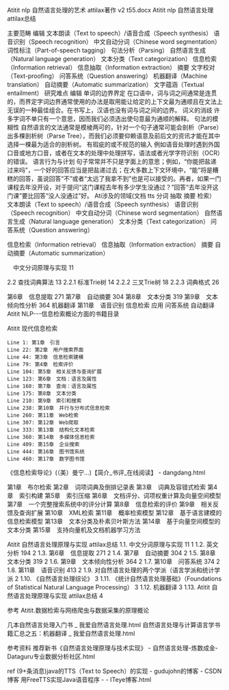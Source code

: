 Atitit nlp   自然语言处理的艺术 attilax著作 v2 t55.docx
Atitit nlp   自然语言处理attilax总结

主要范畴
编辑
文本朗读（Text to speech）/语音合成（Speech synthesis）
语音识别（Speech recognition）
中文自动分词（Chinese word segmentation）
词性标注（Part-of-speech tagging）
句法分析（Parsing）
自然语言生成（Natural language generation）
文本分类（Text categorization）
信息检索（Information retrieval）
信息抽取（Information extraction）  摘要
文字校对（Text-proofing）
问答系统（Question answering）
机器翻译（Machine translation）
自动摘要（Automatic summarization）
文字蕴涵（Textual entailment）
研究难点
编辑
单词的边界界定
在口语中，词与词之间通常是连贯的，而界定字词边界通常使用的办法是取用能让给定的上下文最为通顺且在文法上无误的一种最佳组合。在书写上，汉语也没有词与词之间的边界。
词义的消歧
许多字词不单只有一个意思，因而我们必须选出使句意最为通顺的解释。
句法的模糊性
自然语言的文法通常是模棱两可的，针对一个句子通常可能会剖析（Parse）出多棵剖析树（Parse Tree），而我们必须要仰赖语意及前后文的资讯才能在其中选择一棵最为适合的剖析树。
有瑕疵的或不规范的输入
例如语音处理时遇到外国口音或地方口音，或者在文本的处理中处理拼写，语法或者光学字符识别（OCR）的错误。
语言行为与计划
句子常常并不只是字面上的意思；例如，“你能把盐递过来吗”，一个好的回答应当是把盐递过去；在大多数上下文环境中，“能”将是糟糕的回答，虽说回答“不”或者“太远了我拿不到”也是可以接受的。再者，如果一门课程去年没开设，对于提问“这门课程去年有多少学生没通过？”回答“去年没开这门课”要比回答“没人没通过”好。
Ati涉及的领域(文档 tts 分词   抽取 摘要 检索）
文本朗读（Text to speech）/语音合成（Speech synthesis）
语音识别（Speech recognition）
中文自动分词（Chinese word segmentation）
自然语言生成（Natural language generation）
文本分类（Text categorization）
问答系统（Question answering）

信息检索（Information retrieval）
信息抽取（Information extraction）  摘要
自动摘要（Automatic summarization）

　中文分词原理与实现 11

2.2 查找词典算法 13
2.2.1 标准Trie树 14
2.2.2 三叉Trie树 18
2.2.3 词典格式 26

 第6章　信息提取 271
第7章　自动摘要 304
第8章　文本分类 319
第9章　文本倾向性分析 364
机器翻译
第11章　语音识别
信息检索
应用
问答系统  自动翻译
Atitit NLP---信息检索概论方面的书籍目录


Atitit 现代信息检索


	Line 1: 第1章　引言
	Line 22: 第2章　用户搜索界面
	Line 44: 第3章　信息检索建模
	Line 79: 第4章　检索评价
	Line 104: 第5章　相关反馈与查询扩展
	Line 123: 第6章　文档：语言及属性
	Line 160: 第7章　查询：语言及属性
	Line 175: 第8章　文本分类
	Line 210: 第9章　索引和搜索
	Line 238: 第10章　并行与分布式信息检索
	Line 260: 第11章　Web检索
	Line 307: 第12章　Web爬取
	Line 333: 第13章　结构化文本检索
	Line 360: 第14章　多媒体信息检索
	Line 409: 第15章　企业搜索
	Line 444: 第16章　图书馆系统
	Line 460: 第17章　数字图书馆

《信息检索导论》(（美）曼宁...)【简介_书评_在线阅读】 - dangdang.html

第1章　布尔检索
第2章　词项词典及倒排记录表
第3章　词典及容错式检索
第4章　索引构建
第5章　索引压缩
第6章　文档评分、词项权重计算及向量空间模型
第7章　一个完整搜索系统中的评分计算
第8章　信息检索的评价
第9章　相关反馈及查询扩展
第10章　XML检索
第11章　概率检索模型
第12章　基于语言建模的信息检索模型
第13章　文本分类及朴素贝叶斯方法
第14章　基于向量空间模型的文本分类
第15章　支持向量机及文档机器学习方法

Atitit 自然语言处理原理与实现 attilax总结
1.1. 中文分词原理与实现 11	1
1.2. 英文分析 194	2
1.3. 第6章　信息提取 271	2
1.4. 第7章　自动摘要 304	2
1.5. 第8章　文本分类 319	2
1.6. 第9章　文本倾向性分析 364	2
1.7. 第10章　问答系统 374	2
1.8. 第11章　语音识别 413	2
1.9. 对自然语言处理的两个学派（语言学派和统计学派	2
1.10. 《自然语言处理综论》	3
1.11. 《统计自然语言处理基础》（Foundations of Statistical Natural Language Processing）	3
1.12. 机器翻译	3
1.13. Atitit 自然语言处理原理与实现 attilax总结	4

参考
Atitit.数据检索与网络爬虫与数据采集的原理概论


几本自然语言处理入门书 _ 我爱自然语言处理.html
自然语言处理与计算语言学书籍汇总之五：机器翻译 _ 我爱自然语言处理.html


参考资料
推荐新书《自然语言处理原理与技术实现》 - 自然语言处理-炼数成金-Dataguru专业数据分析社区.html


ref
(9+条消息)java的TTS（Text to Speech）的实现 - gudujohn的博客 - CSDN博客
用FreeTTS实现Java语音程序 - - ITeye博客.html
